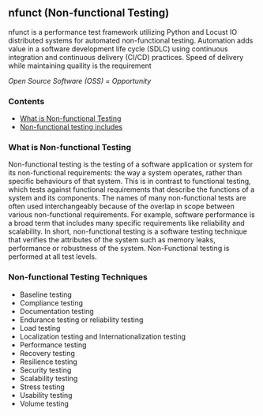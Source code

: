 ## nfunct (Non-functional Testing)
[//]: # (<img src="https://th.bing.com/th/id/OIP.iHbPgMP5K4WWaP2RDBD37wHaHa?w=148&h=180&c=7&o=5&pid=1.7" height="60" width="60">)

nfunct is a performance test framework utilizing Python and Locust IO distributed systems for automated non-functional testing. Automation adds value in a software development life cycle (SDLC) using continuous integration and continuous delivery (CI/CD) practices. Speed of delivery while maintaining quaility is the requirement

*Open Source Software (OSS) = Opportunity*

### Contents

  * [What is Non-functional Testing][what_is_non-functional_testing]
  * [Non-functional testing includes][non-functional_testing_includes]

### What is Non-functional Testing

Non-functional testing is the testing of a software application or system for its non-functional requirements: the way a system operates, rather than specific behaviours of that system. This is in contrast to functional testing, which tests against functional requirements that describe the functions of a system and its components. The names of many non-functional tests are often used interchangeably because of the overlap in scope between various non-functional requirements. For example, software performance is a broad term that includes many specific requirements like reliability and scalability. In short, non-functional testing is a software testing technique that verifies the attributes of the system such as memory leaks, performance or robustness of the system. Non-Functional testing is performed at all test levels.

### Non-functional Testing Techniques

  * Baseline testing
  * Compliance testing
  * Documentation testing
  * Endurance testing or reliability testing
  * Load testing
  * Localization testing and Internationalization testing
  * Performance testing
  * Recovery testing
  * Resilience testing
  * Security testing
  * Scalability testing
  * Stress testing
  * Usability testing
  * Volume testing

[//]: # (These are reference links used in the body of this note and get stripped out when the markdown processor does its job. There is no need to format nicely because it shouldn't be seen. Thanks SO - http://stackoverflow.com/questions/4823468/store-comments-in-markdown-syntax)

  [what_is_non-functional_testing]: <https://github.com/csmiga/nfunct/blob/master/README.md#what-is-non-functional-testing>
  [non-functional_testing_includes]: <https://github.com/csmiga/nfunct/blob/master/README.md#non-functional-testing-techniques>
  
